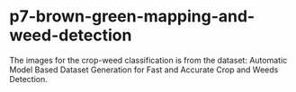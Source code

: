 # p7-brown-green-mapping-and-weed-detection

The images for the crop-weed classification is from the dataset: Automatic Model Based Dataset Generation for Fast and Accurate
Crop and Weeds Detection.
